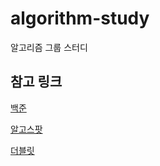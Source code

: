 # algorithm-study

알고리즘 그룹 스터디

## 참고 링크

[백준](https://www.acmicpc.net)

[알고스팟](https://algospot.com)

[더블릿](http://dovelet.com/)
